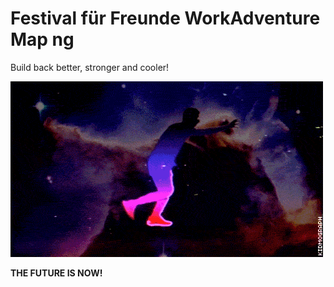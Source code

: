 # Festival für Freunde WorkAdventure Map ng

Build back better, stronger and cooler!

![](misc/future.gif)

**THE FUTURE IS NOW!**

